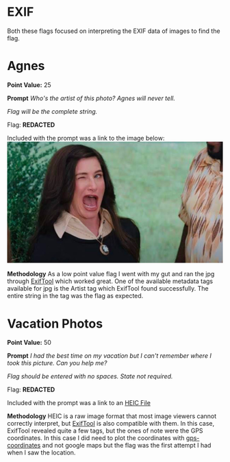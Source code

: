 # EXIF

Both these flags focused on interpreting the EXIF data of images to find the flag.

# Agnes
**Point Value:** 25

**Prompt**
_Who's the artist of this photo? Agnes will never tell._

_Flag will be the complete string._

Flag: **REDACTED**

Included with the prompt was a link to the image below: ![alt-text](https://github.com/NilbinSec/BSIDESNOVA2021OSINT/blob/main/4.%20EXIF/agnes2.jpeg) 

**Methodology** As a low point value flag I went with my gut and ran the jpg through [ExifTool](https://github.com/exiftool/exiftool) which worked great. One of the available metadata tags available for jpg is the Artist tag which ExifTool found successfully. The entire string in the tag was the flag as expected. 

# Vacation Photos
**Point Value:** 50

**Prompt**
_I had the best time on my vacation but I can't remember where I took this picture. Can you help me?_

_Flag should be entered with no spaces. State not required._

Flag: **REDACTED**

Included with the prompt was a link to an [HEIC File](https://github.com/NilbinSec/BSIDESNOVA2021OSINT/blob/main/4.%20EXIF/IMG_2199.HEIC) 

**Methodology** HEIC is a raw image format that most image viewers cannot correctly interpret, but [ExifTool](https://github.com/exiftool/exiftool) is also compatible with them. In this case, ExifTool revealed quite a few tags, but the ones of note were the GPS coordinates. In this case I did need to plot the coordinates with [gps-coordinates](https://gps-coordinates.org/) and not google maps but the flag was the first attempt I had when I saw the location.

